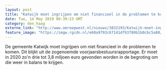 ```yaml
---
layout: post
title: "Katwijk moet ingrijpen om niet financieel in de problemen te komen"
date: Tue, 14 May 2019 08:39:23 GMT
category: den_haag
externe_link: "http://www.omroepwest.nl/nieuws/3832193/Katwijk-moet-ingrijpen-om-niet-financieel-in-de-problemen-te-komen"
feature_image: "https://imgw.rgcdn.nl/e60a9793c67141df93780b1b0cbc5a80/opener/3655836.jpg"
---
```


De gemeente Katwijk moet ingrijpen om niet financieel in de problemen te komen. Dit blijkt uit de zogenoemde voorjaarsbestuursrapportage. Er moet in 2020 zo'n drie tot 3,8 miljoen euro gevonden worden in de begroting om die weer in balans te krijgen.
